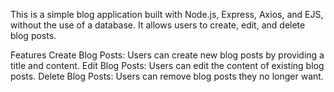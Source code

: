 
This is a simple blog application built with Node.js, Express, Axios, and EJS, without the use of a database. It allows users to create, edit, and delete blog posts.

Features
Create Blog Posts: Users can create new blog posts by providing a title and content.
Edit Blog Posts: Users can edit the content of existing blog posts.
Delete Blog Posts: Users can remove blog posts they no longer want.
